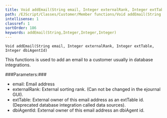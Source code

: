```yaml
---
title: Void addEmail(String email, Integer externalRank, Integer extTable, Integer dbiAgentId)
path: /EJScript/Classes/Customer/Member functions/Void addEmail(String email, Integer externalRank, Integer extTable, Integer dbiAgentId)
intellisense: 1
classref: 1
sortOrder: 186
keywords: addEmail(String,Integer,Integer,Integer)
---
```



    Void addEmail(String email, Integer externalRank, Integer extTable, Integer dbiAgentId)
    

This functions is used to add an email to a customer usually in database integrations.



###Parameters:###


 - email: Email address
 - externalRank: External sorting rank. (Can not be changed in the ejournal GUI).
 - extTable: External owner of this email address as an extTable id. (Deprecated database integration called data sources).
 - dbiAgentId: External owner of this email address an dbiAgent id.


